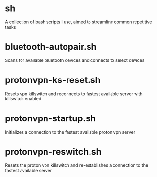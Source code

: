 # sh

A collection of bash scripts I use, aimed to streamline common repetitive tasks

# bluetooth-autopair.sh
Scans for available bluetooth devices and connects to select devices

# protonvpn-ks-reset.sh
Resets vpn killswitch and reconnects to fastest available server with killswitch enabled

# protonvpn-startup.sh
Initializes a connection to the fastest available proton vpn server

# protonvpn-reswitch.sh
Resets the proton vpn killswitch and re-establishes a connection to the fastest available server
